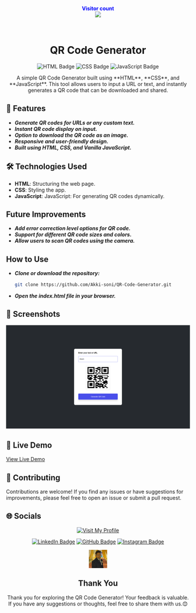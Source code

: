 <p align="center">
  <b style="color: blue;  ">Visitor count</b>
  <br>
  <a style="" href="https://github.com/Akki-soni">
  <img src="https://komarev.com/ghpvc/?username=akki-soni&label=Profile%20views&color=0e75b6&style=flat" />
  </a>
</p>
<p align="center"> <a href="https://twitter.com/" target="blank"><img src="https://img.shields.io/twitter/follow/?logo=twitter&style=for-the-badge" alt="" /></a> </p>

<h1 align="center">QR Code Generator</h1>

<p align="center">
  <img src="https://img.shields.io/badge/HTML-E34F26?style=for-the-badge&logo=html5&logoColor=white" alt="HTML Badge">
  <img src="https://img.shields.io/badge/CSS-1572B6?style=for-the-badge&logo=css3&logoColor=white" alt="CSS Badge">
  <img src="https://img.shields.io/badge/JavaScript-F7DF1E?style=for-the-badge&logo=javascript&logoColor=black" alt="JavaScript Badge">
</p>

<p align="center">
   A simple QR Code Generator built using **HTML**, **CSS**, and **JavaScript**. This tool allows users to input a URL or text, and instantly generates a QR code that can be downloaded and shared.
</p>

## 🚀 Features

- **_Generate QR codes for URLs or any custom text._**
- **_Instant QR code display on input._**
- **_Option to download the QR code as an image._**
- **_Responsive and user-friendly design._**
- **_Built using HTML, CSS, and Vanilla JavaScript._**

## 🛠️ Technologies Used

- **HTML**: Structuring the web page.
- **CSS**: Styling the app.
- **JavaScript**: JavaScript: For generating QR codes dynamically.

## Future Improvements

- **_Add error correction level options for QR code._**
- **_Support for different QR code sizes and colors._**
- **_Allow users to scan QR codes using the camera._**

## How to Use

- **_Clone or download the repository:_**
  ```bash
  git clone https://github.com/Akki-soni/QR-Code-Generator.git
  ```
- **_*Open the index.html file in your browser.*_**

## 🌟 Screenshots

![Quiz Screenshot](/QR%20Screenshot.png)

## 🔗 Live Demo

[View Live Demo](https://qr-code-generator-sigma-henna.vercel.app/)

## 🤝 Contributing

Contributions are welcome! If you find any issues or have suggestions for improvements, please feel free to open an issue or submit a pull request.

## 🌐 Socials

<div align="center">

[![Visit My Profile](https://img.shields.io/badge/Visit%20My%20Profile-%23121011.svg?style=for-the-badge&logo=github&logoColor=white)](https://github.com/Akki-soni)

[![LinkedIn Badge](https://img.shields.io/badge/LinkedIn-%230077B5.svg?logo=linkedin&logoColor=white)](https://www.linkedin.com/in/akashchandraverma/)
[![GitHub Badge](https://img.shields.io/badge/GitHub-%23121011.svg?style=for-the-badge&logo=github&logoColor=white)](https://github.com/Akki-soni)
[![Instagram Badge](https://img.shields.io/badge/Instagram-%23E4405F.svg?style=for-the-badge&logo=instagram&logoColor=white)](https://www.instagram.com/akki_214g/)

<a href="">
  <img src="logoo.jpeg" alt="Icon" style="vertical-align:middle; width:50px; height:auto;">
</a>

## Thank You

Thank you for exploring the QR Code Generator! Your feedback is valuable. If you have any suggestions or thoughts, feel free to share them with us.😊

</div>
